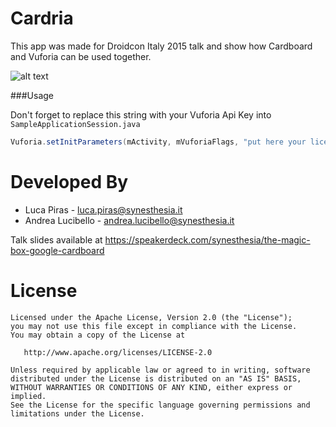 Cardria
=================
This app was made for Droidcon Italy 2015 talk and show how Cardboard and Vuforia can be used together.

![alt text](https://lh3.googleusercontent.com/wiH4ERRpUkIc-o3R5VytsAez570-Bjr0Tn4GRdewR4kryZmxa2G3mapVyv5G_JoyqQ=h900-rw "Cardria")


###Usage

Don't forget to replace this string with your Vuforia Api Key into `SampleApplicationSession.java`
```java
Vuforia.setInitParameters(mActivity, mVuforiaFlags, "put here your license key");
```

Developed By
============

* Luca Piras - <luca.piras@synesthesia.it>
* Andrea Lucibello - <andrea.lucibello@synesthesia.it>

Talk slides available at https://speakerdeck.com/synesthesia/the-magic-box-google-cardboard

License
=======

    Licensed under the Apache License, Version 2.0 (the "License");
    you may not use this file except in compliance with the License.
    You may obtain a copy of the License at

       http://www.apache.org/licenses/LICENSE-2.0

    Unless required by applicable law or agreed to in writing, software
    distributed under the License is distributed on an "AS IS" BASIS,
    WITHOUT WARRANTIES OR CONDITIONS OF ANY KIND, either express or implied.
    See the License for the specific language governing permissions and
    limitations under the License.
